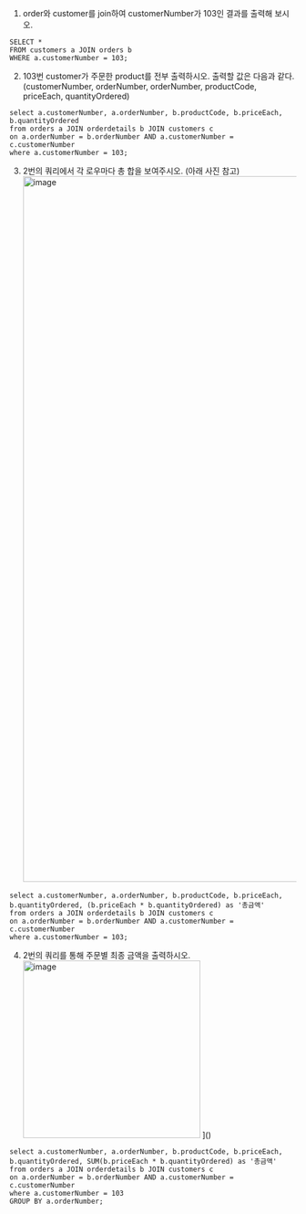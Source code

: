 1. order와 customer를 join하여 customerNumber가 103인 결과를 출력해 보시오.
```mariadb
SELECT *
FROM customers a JOIN orders b
WHERE a.customerNumber = 103;
```
2. 103번 customer가 주문한 product를 전부 출력하시오. 출력할 값은 다음과 같다. (customerNumber, orderNumber, orderNumber, productCode, priceEach, quantityOrdered)
```mariadb
select a.customerNumber, a.orderNumber, b.productCode, b.priceEach, b.quantityOrdered
from orders a JOIN orderdetails b JOIN customers c
on a.orderNumber = b.orderNumber AND a.customerNumber = c.customerNumber
where a.customerNumber = 103;
```
3. 2번의 쿼리에서 각 로우마다 총 합을 보여주시오. (아래 사진 참고)
   <img width="1237" alt="image" src="https://user-images.githubusercontent.com/24751937/204940708-58ebdc82-fe53-4b56-bcfc-ac0e3d1869b7.png">
```mariadb
select a.customerNumber, a.orderNumber, b.productCode, b.priceEach, b.quantityOrdered, (b.priceEach * b.quantityOrdered) as '총금액'
from orders a JOIN orderdetails b JOIN customers c
on a.orderNumber = b.orderNumber AND a.customerNumber = c.customerNumber
where a.customerNumber = 103;
```
4. 2번의 쿼리를 통해 주문별 최종 금액을 출력하시오.
   <img width="311" alt="image" src="https://user-images.githubusercontent.com/24751937/204941559-6da61d93-0bc4-44ef-b0c7-102d1908b166.png">
   ]()
```mariadb
select a.customerNumber, a.orderNumber, b.productCode, b.priceEach, b.quantityOrdered, SUM(b.priceEach * b.quantityOrdered) as '총금액'
from orders a JOIN orderdetails b JOIN customers c
on a.orderNumber = b.orderNumber AND a.customerNumber = c.customerNumber
where a.customerNumber = 103
GROUP BY a.orderNumber;
```